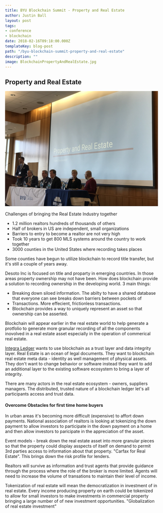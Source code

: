 ```yaml
---
title: BYU Blockchain Summit - Property and Real Estate
author: Justin Ball
layout: post
tags:
- conference
- blockchain
date: 2018-02-16T09:18:00.000Z
templateKey: blog-post
path: "/byu-blockchain-summit-property-and-real-estate"
description: ""
image: BlockchainPropertyAndRealEstate.jpg
---
```

<h2>Property and Real Estate</h2>
<img src="BlockchainPropertyAndRealEstate.jpg" />
<p>Challenges of bringing the Real Estate Industry together</p>
<ul>
  <li>1.2 million realtors hundreds of thousands of others</li>
  <li>Half of brokers in US are independent, small organizations</li>
  <li>Barriers to entry to become a realtor are not very high</li>
  <li>Took 10 years to get 800 MLS systems around the country to work together</li>
  <li>3000 counties in the United States where recording takes places</li>
</ul>

<p>
  Some counties have begun to utilize blockchain to record title transfer, but it's still a couple of years away.
<p>

<p>
  Desoto Inc is focused on title and proparty in emerging countries. In those areas property ownership may not have been. How does blockchain provide a solution to recording ownership in the developing world. 3 main things:
</p>

<ul>
  <li>Breaking down siloed information. The abilty to have a shared database that everyone can see breaks down barriers between pockets of</li>
  <li>Transactions. More effecient, frictionless transactions.</li>
  <li>Blockchain provides a way to uniquely represent an asset so that ownership can be asserted.</li>
</ul>

<p>
Blockchain will appear earlier in the real estate world to help generate a protfolio to generate more granular recording of all the components inovolved in a real estate asset especially in the operation of commerical real estate.
</p>

<p>
  <a href="http://integraledger.com/">Integra Ledger</a> wants to use blockchain as a trust layer and data integrity layer. Real Estate is an ocean of legal documents. They want to blockchain real estate meta data - identity as well management of physical assets. They don't want to change behavior or software instead they want to add an additional layer to the existing software ecosystem to bring a layer of integrity.

  There are many actors in the real estate ecosystem - owners, suppliers managers. The distributed, trusted nature of a blockchain ledger let's all participants access and trust data.
</p>

<h4>Overcome Obstacles for first time home buyers</h4>
<p>In urban areas it's becoming more difficult (expensive) to affort down payments. National association of realtors is looking at tokenizing the down payment to allow investors to participate in the down payment on a home and then allow investors to paricipate in the appreciation of the asset.</p>

<p>Event models - break down the real estate asset into more granular pieces so that the property could display asspects of itself on demand to permit 3rd parties access to information about that property. "Carfax for Real Estate". This brings down the risk profile for lenders.</p>

<p>Realtors will survive as information and trust agents that provide guidance through the process where the role of the broker is more limited. Agents will need to increase the volume of transations to maintain their level of income.</p>

</p>Tokenization of real estate will mean the democratization in investment of in real estate. Every income producing property on earth could be tokenized to allow for small investors to make investments in commercial property bringing a large number of of new investment opportunities.
"Globalization of real estate investment"
</p>

